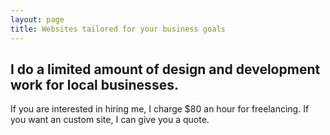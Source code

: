 ```yaml
---
layout: page
title: Websites tailored for your business goals
---
```



## I do a limited amount of design and development work for local businesses.

If you are interested in hiring me, I charge $80 an hour for freelancing.  If you want an custom site, I can give you a quote.
